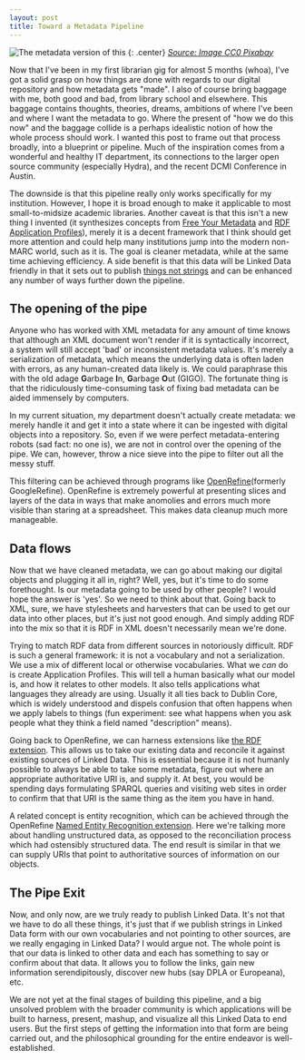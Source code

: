 ```yaml
---
layout: post
title: Toward a Metadata Pipeline
---
```


![The metadata version of this](http://pixabay.com/static/uploads/photo/2014/10/30/23/04/pressure-water-line-509871_640.jpg)  {: .center}
[*Source: Image CC0 Pixabay*](http://pixabay.com/static/uploads/photo/2014/10/30/23/04/pressure-water-line-509871_640.jpg)

Now that I've been in my first librarian gig for almost 5 months (whoa), I've got a solid grasp on how things are done with regards to our digital repository and how metadata gets "made". I also of course bring baggage with me, both good and bad, from library school and elsewhere. This baggage contains thoughts, theories, dreams, ambitions of where I've been and where I want the metadata to go. Where the present of "how we do this now" and the baggage collide is a perhaps idealistic notion of how the whole process should work. I wanted this post to frame out that process broadly, into a blueprint or pipeline. Much of the inspiration comes from a wonderful and healthy IT department, its connections to the larger open source community (especially Hydra), and the recent DCMI Conference in Austin.   

The downside is that this pipeline really only works specifically for my institution. However, I hope it is broad enough to make it applicable to most small-to-midsize academic libraries. Another caveat is that this isn't a new thing I invented (it synthesizes concepts from [Free Your Metadata](freeyourmetadata.org) and [RDF Application Profiles](http://wiki.dublincore.org/index.php/RDF_Application_Profiles)), merely it is a decent framework that I think should get more attention and could help many institutions jump into the modern non-MARC world, such as it is. The goal is cleaner metadata, while at the same time achieving efficiency. A side benefit is that this data will be Linked Data friendly in that it sets out to publish [things not strings](http://youtu.be/GDApdVcCQ9A?t=14m44s) and can be enhanced any number of ways further down the pipeline.   

## The opening of the pipe 

Anyone who has worked with XML metadata for any amount of time knows that although an XML document won't render if it is syntactically incorrect, a system will still accept 'bad' or inconsistent metadata values. It's merely a serialization of metadata, which means the underlying data is often laden with errors, as any human-created data likely is. We could paraphrase this with the old adage **G**arbage **I**n, **G**arbage **O**ut (GIGO). The fortunate thing is that the ridiculously time-consuming task of fixing bad metadata can be aided immensely by computers.  

In my current situation, my department doesn't actually create metadata: we merely handle it and get it into a state where it can be ingested with digital objects into a repository. So, even if we were perfect metadata-entering robots (sad fact: no one is), we are not in control over the opening of the pipe. We can, however, throw a nice sieve into the pipe to filter out all the messy stuff.   

This filtering can be achieved through programs like [OpenRefine](http://openrefine.org/)(formerly GoogleRefine). OpenRefine is extremely powerful at presenting slices and layers of the data in ways that make anomolies and errors much more visible than staring at a spreadsheet. This makes data cleanup much more manageable.   

## Data flows  

Now that we have cleaned metadata, we can go about making our digital objects and plugging it all in, right? Well, yes, but it's time to do some forethought. Is our metadata going to be used by other people? I would hope the answer is 'yes'. So we need to think about that. Going back to XML, sure, we have stylesheets and harvesters that can be used to get our data into other places, but it's just not good enough. And simply adding RDF into the mix so that it is RDF in XML doesn't necessarily mean we're done.  

Trying to match RDF data from different sources in notoriously difficult. RDF is such a general framework: it is not a vocabulary and not a serialization. We use a mix of different local or otherwise vocabularies. What we *can* do is create Application Profiles. This will tell a human basically what our model is, and how it relates to other models. It also tells applications what languages they already are using. Usually it all ties back to Dublin Core, which is widely understood and dispels confusion that often happens when we apply labels to things (fun experiment: see what happens when you ask people what they think a field named "description" means).    

Going back to OpenRefine, we can harness extensions like [the RDF extension](http://refine.deri.ie/). This allows us to take our existing data and reconcile it against existing sources of Linked Data. This is essential because it is not humanly possible to always be able to take some metadata, figure out where an appropriate authoritative URI is, and supply it. At best, you would be spending days formulating SPARQL queries and visiting web sites in order to confirm that that URI is the same thing as the item you have in hand.  

A related concept is entity recognition, which can be achieved through the OpenRefine [Named Entity Recognition extension](http://software.freeyourmetadata.org/ner-extension/). Here we're talking more about handling unstructured data, as opposed to the reconciliation process which had ostensibly structured data. The end result is similar in that we can supply URIs that point to authoritative sources of information on our objects.  

## The Pipe Exit

Now, and only now, are we truly ready to publish Linked Data. It's not that we have to do all these things, it's just that if we publish strings in Linked Data form with our own vocabularies and not pointing to other sources, are we really engaging in Linked Data? I would argue not. The whole point is that our data is linked to other data and each has something to say or confirm about that data. It allows you to follow the links, gain new information serendipitously, discover new hubs (say DPLA or Europeana), etc.  

We are not yet at the final stages of building this pipeline, and a big unsolved problem with the broader community is which applications will be built to harness, present, mashup, and visualize all this Linked Data to end users. But the first steps of getting the information into that form are being carried out, and the philosophical grounding for the entire endeavor is well-established.  
